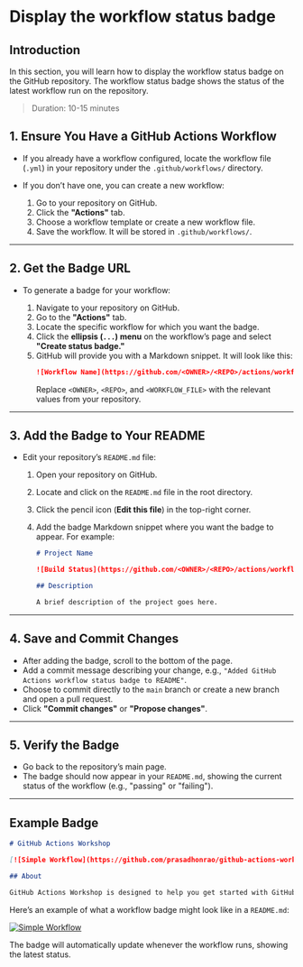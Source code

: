 # Display the workflow status badge

## Introduction

In this section, you will learn how to display the workflow status badge on the GitHub repository. The workflow status badge shows the status of the latest workflow run on the repository.

> Duration: 10-15 minutes

## 1. Ensure You Have a GitHub Actions Workflow

- If you already have a workflow configured, locate the workflow file (`.yml`) in your repository under the `.github/workflows/` directory.
- If you don’t have one, you can create a new workflow:

  1. Go to your repository on GitHub.
  2. Click the **"Actions"** tab.
  3. Choose a workflow template or create a new workflow file.
  4. Save the workflow. It will be stored in `.github/workflows/`.

---

## 2. **Get the Badge URL**

- To generate a badge for your workflow:

  1. Navigate to your repository on GitHub.
  2. Go to the **"Actions"** tab.
  3. Locate the specific workflow for which you want the badge.
  4. Click the **ellipsis (`...`) menu** on the workflow’s page and select **"Create status badge."**
  5. GitHub will provide you with a Markdown snippet. It will look like this:
     ```markdown
     ![Workflow Name](https://github.com/<OWNER>/<REPO>/actions/workflows/<WORKFLOW_FILE>.yml/badge.svg)
     ```
     Replace `<OWNER>`, `<REPO>`, and `<WORKFLOW_FILE>` with the relevant values from your repository.

---

## 3. **Add the Badge to Your README**

- Edit your repository’s `README.md` file:

  1. Open your repository on GitHub.
  2. Locate and click on the `README.md` file in the root directory.
  3. Click the pencil icon (**Edit this file**) in the top-right corner.
  4. Add the badge Markdown snippet where you want the badge to appear. For example:

     ```markdown
     # Project Name

     ![Build Status](https://github.com/<OWNER>/<REPO>/actions/workflows/<WORKFLOW_FILE>.yml/badge.svg)

     ## Description

     A brief description of the project goes here.
     ```

---

## 4. **Save and Commit Changes**

- After adding the badge, scroll to the bottom of the page.
- Add a commit message describing your change, e.g., `"Added GitHub Actions workflow status badge to README"`.
- Choose to commit directly to the `main` branch or create a new branch and open a pull request.
- Click **"Commit changes"** or **"Propose changes"**.

---

## 5. **Verify the Badge**

- Go back to the repository’s main page.
- The badge should now appear in your `README.md`, showing the current status of the workflow (e.g., "passing" or "failing").

---

## Example Badge

```markdown
# GitHub Actions Workshop

[![Simple Workflow](https://github.com/prasadhonrao/github-actions-workshop/actions/workflows/simple-workflow.yml/badge.svg)](https://github.com/prasadhonrao/github-actions-workshop/actions/workflows/simple-workflow.yml)

## About

GitHub Actions Workshop is designed to help you get started with GitHub Actions and learn how to use them to automate your software development workflow.
```

Here’s an example of what a workflow badge might look like in a `README.md`:

[![Simple Workflow](https://github.com/prasadhonrao/github-actions-workshop/actions/workflows/simple-workflow.yml/badge.svg)](https://github.com/prasadhonrao/github-actions-workshop/actions/workflows/simple-workflow.yml)

The badge will automatically update whenever the workflow runs, showing the latest status.
